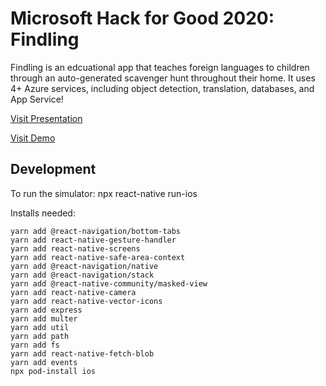 # Microsoft Hack for Good 2020: Findling 

Findling is an edcuational app that teaches foreign languages to children through an auto-generated scavenger hunt throughout their home. 
It uses 4+ Azure services, including object detection, translation, databases, and App Service!

[Visit Presentation](bit.ly/findling-app)

[Visit Demo](bit.ly/findling-demo)


## Development 

To run the simulator:
npx react-native run-ios

Installs needed:

```
yarn add @react-navigation/bottom-tabs
yarn add react-native-gesture-handler
yarn add react-native-screens
yarn add react-native-safe-area-context
yarn add @react-navigation/native
yarn add @react-navigation/stack
yarn add @react-native-community/masked-view
yarn add react-native-camera
yarn add react-native-vector-icons
yarn add express
yarn add multer
yarn add util
yarn add path
yarn add fs
yarn add react-native-fetch-blob
yarn add events
npx pod-install ios
```
